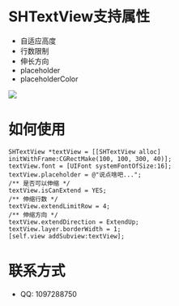 # SHTextView支持属性
* 自适应高度
* 行数限制
* 伸长方向
* placeholder
* placeholderColor

<img src="http://d2.freep.cn/3tb_1604121910194yi5562651.gif" />

# 如何使用
```objc
SHTextView *textView = [[SHTextView alloc] initWithFrame:CGRectMake(100, 100, 300, 40)];
textView.font = [UIFont systemFontOfSize:16];
textView.placeholder = @"说点啥吧...";
/** 是否可以伸缩 */
textView.isCanExtend = YES;
/** 伸缩行数 */
textView.extendLimitRow = 4;
/** 伸缩方向 */
textView.extendDirection = ExtendUp;
textView.layer.borderWidth = 1;
[self.view addSubview:textView];
```

# 联系方式
* QQ: 1097288750